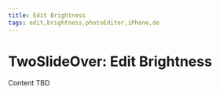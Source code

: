 ```yaml
---
title: Edit Brightness
tags: edit,brightness,photoEditor,iPhone,de
---
```


# TwoSlideOver: Edit Brightness

Content TBD
